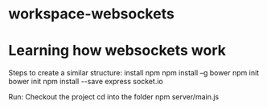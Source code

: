 # workspace-websockets
# Learning how websockets work



Steps to create a similar structure:
install npm
npm  install –g  bower
npm init
bower init
npm install --save express socket.io

Run:
Checkout the project
cd into the folder
npm server/main.js
